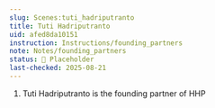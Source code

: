 ```yaml
---
slug: Scenes:tuti_hadriputranto
title: Tuti Hadriputranto
uid: afed8da10151
instruction: Instructions/founding_partners
note: Notes/founding_partners
status: 🔳 Placeholder
last-checked: 2025-08-21
---
```

1. Tuti Hadriputranto is the founding partner of HHP
